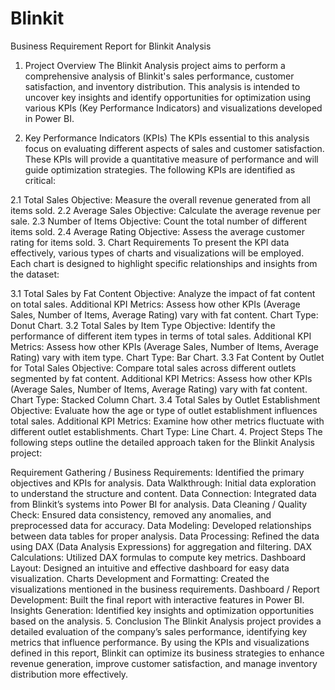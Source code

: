# Blinkit
Business Requirement Report for Blinkit Analysis
1. Project Overview
The Blinkit Analysis project aims to perform a comprehensive analysis of Blinkit's sales performance, customer satisfaction, and inventory distribution. This analysis is intended to uncover key insights and identify opportunities for optimization using various KPIs (Key Performance Indicators) and visualizations developed in Power BI.

2. Key Performance Indicators (KPIs)
The KPIs essential to this analysis focus on evaluating different aspects of sales and customer satisfaction. These KPIs will provide a quantitative measure of performance and will guide optimization strategies. The following KPIs are identified as critical:

2.1 Total Sales
Objective: Measure the overall revenue generated from all items sold.
2.2 Average Sales
Objective: Calculate the average revenue per sale.
2.3 Number of Items
Objective: Count the total number of different items sold.
2.4 Average Rating
Objective: Assess the average customer rating for items sold.
3. Chart Requirements
To present the KPI data effectively, various types of charts and visualizations will be employed. Each chart is designed to highlight specific relationships and insights from the dataset:

3.1 Total Sales by Fat Content
Objective: Analyze the impact of fat content on total sales.
Additional KPI Metrics: Assess how other KPIs (Average Sales, Number of Items, Average Rating) vary with fat content.
Chart Type: Donut Chart.
3.2 Total Sales by Item Type
Objective: Identify the performance of different item types in terms of total sales.
Additional KPI Metrics: Assess how other KPIs (Average Sales, Number of Items, Average Rating) vary with item type.
Chart Type: Bar Chart.
3.3 Fat Content by Outlet for Total Sales
Objective: Compare total sales across different outlets segmented by fat content.
Additional KPI Metrics: Assess how other KPIs (Average Sales, Number of Items, Average Rating) vary with fat content.
Chart Type: Stacked Column Chart.
3.4 Total Sales by Outlet Establishment
Objective: Evaluate how the age or type of outlet establishment influences total sales.
Additional KPI Metrics: Examine how other metrics fluctuate with different outlet establishments.
Chart Type: Line Chart.
4. Project Steps
The following steps outline the detailed approach taken for the Blinkit Analysis project:

Requirement Gathering / Business Requirements: Identified the primary objectives and KPIs for analysis.
Data Walkthrough: Initial data exploration to understand the structure and content.
Data Connection: Integrated data from Blinkit’s systems into Power BI for analysis.
Data Cleaning / Quality Check: Ensured data consistency, removed any anomalies, and preprocessed data for accuracy.
Data Modeling: Developed relationships between data tables for proper analysis.
Data Processing: Refined the data using DAX (Data Analysis Expressions) for aggregation and filtering.
DAX Calculations: Utilized DAX formulas to compute key metrics.
Dashboard Layout: Designed an intuitive and effective dashboard for easy data visualization.
Charts Development and Formatting: Created the visualizations mentioned in the business requirements.
Dashboard / Report Development: Built the final report with interactive features in Power BI.
Insights Generation: Identified key insights and optimization opportunities based on the analysis.
5. Conclusion
The Blinkit Analysis project provides a detailed evaluation of the company’s sales performance, identifying key metrics that influence performance. By using the KPIs and visualizations defined in this report, Blinkit can optimize its business strategies to enhance revenue generation, improve customer satisfaction, and manage inventory distribution more effectively.
